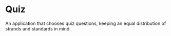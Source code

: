 # Quiz

An application that chooses quiz questions, keeping an equal distribution of strands and standards in mind.
